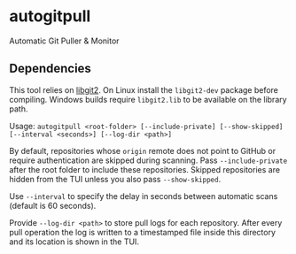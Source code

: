 # autogitpull
Automatic Git Puller & Monitor

## Dependencies
This tool relies on [libgit2](https://libgit2.org/). On Linux install the
`libgit2-dev` package before compiling. Windows builds require `libgit2.lib`
to be available on the library path.

Usage: `autogitpull <root-folder> [--include-private] [--show-skipped] [--interval <seconds>] [--log-dir <path>]`

By default, repositories whose `origin` remote does not point to GitHub or require authentication are skipped during scanning. Pass `--include-private` after the root folder to include these repositories. Skipped repositories are hidden from the TUI unless you also pass `--show-skipped`.

Use `--interval` to specify the delay in seconds between automatic scans (default is 60 seconds).

Provide `--log-dir <path>` to store pull logs for each repository. After every pull operation the log
is written to a timestamped file inside this directory and its location is shown in the TUI.
